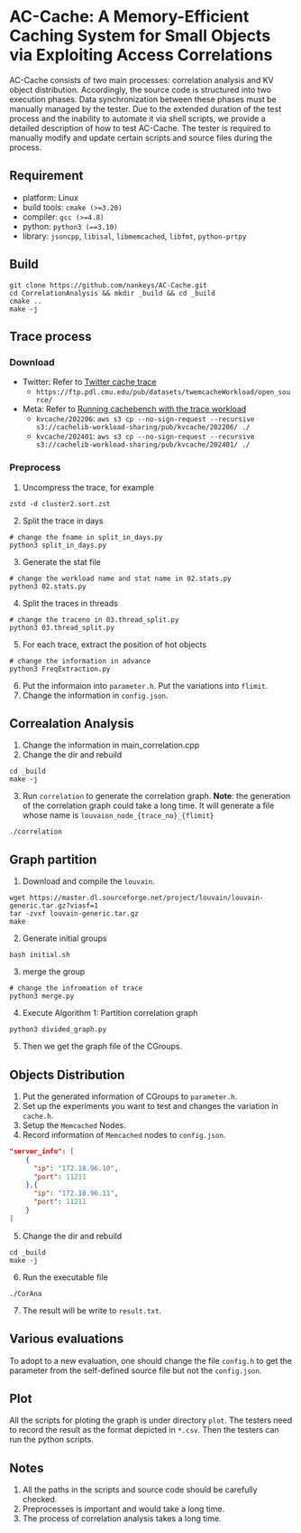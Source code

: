# AC-Cache: A Memory-Efficient Caching System for Small Objects via Exploiting Access Correlations
AC-Cache consists of two main processes: correlation analysis and KV object distribution.
Accordingly, the source code is structured into two execution phases.
Data synchronization between these phases must be manually managed by the tester.
Due to the extended duration of the test process and the inability to automate it via shell scripts, we provide a detailed description of how to test AC-Cache.
The tester is required to manually modify and update certain scripts and source files during the process.

## Requirement
* platform: Linux
* build tools: `cmake (>=3.20)`
* compiler: `gcc (>=4.8)`
* python: `python3 (==3.10)`
* library: `jsoncpp`, `libisal`, `libmemcached`, `libfmt`, `python-prtpy`

## Build
```shell
git clone https://github.com/nankeys/AC-Cache.git
cd CorrelationAnalysis && mkdir _build && cd _build
cmake ..
make -j
```

## Trace process
### Download
* Twitter: Refer to [Twitter cache trace](https://github.com/twitter/cache-trace)
  + `https://ftp.pdl.cmu.edu/pub/datasets/twemcacheWorkload/open_source/`
* Meta: Refer to [Running cachebench with the trace workload](https://cachelib.org/docs/Cache_Library_User_Guides/Cachebench_FB_HW_eval)
    + `kvcache/202206`: `aws s3 cp --no-sign-request --recursive s3://cachelib-workload-sharing/pub/kvcache/202206/ ./`
    + `kvcache/202401`: `aws s3 cp --no-sign-request --recursive s3://cachelib-workload-sharing/pub/kvcache/202401/ ./`

### Preprocess
1. Uncompress the trace, for example
```shell
zstd -d cluster2.sort.zst
```
2. Split the trace in days
```shell
# change the fname in split_in_days.py
python3 split_in_days.py
```
3. Generate the stat file
```shell
# change the workload name and stat name in 02.stats.py
python3 02.stats.py
```
4. Split the traces in threads
```shell
# change the traceno in 03.thread_split.py
python3 03.thread_split.py
```
5. For each trace, extract the position of hot objects
```shell
# change the information in advance
python3 FreqExtraction.py
```
6. Put the informaion into `parameter.h`. Put the variations into `flimit`.
7. Change the information in `config.json`.

## Correalation Analysis
1. Change the information in main_correlation.cpp
2. Change the dir and rebuild
```shell
cd _build
make -j
```
3. Run `correlation` to generate the correlation graph.
**Note**: the generation of the correlation graph could take a long time. It will generate a file whose name is `louvaion_node_{trace_no}_{flimit}`
```shell
./correlation
```

## Graph partition
1. Download and compile the `louvain`.
<!-- ```shell
git clone https://github.com/jlguillaume/louvain.git
cd louvain
make
```
-->
```shell
wget https://master.dl.sourceforge.net/project/louvain/louvain-generic.tar.gz?viasf=1
tar -zvxf louvain-generic.tar.gz
make
```

2. Generate initial groups
```shell
bash initial.sh
```

3. merge the group
```shell
# change the infromation of trace
python3 merge.py
```

4. Execute Algorithm 1: Partition correlation graph
```shell
python3 divided_graph.py
```

5. Then we get the graph file of the CGroups.

## Objects Distribution
1. Put the generated information of CGroups to `parameter.h`.
2. Set up the experiments you want to test and changes the variation in `cache.h`.
3. Setup the `Memcached` Nodes.
4. Record information of `Memcached` nodes to `config.json`.
```json
"server_info": [
    {
      "ip": "172.18.96.10",
      "port": 11211
    },{
      "ip": "172.18.96.11",
      "port": 11211
    }
]
```
5. Change the dir and rebuild
```shell
cd _build
make -j
```
6. Run the executable file
``` shell
./CorAna
```
7. The result will be write to `result.txt`.

## Various evaluations
To adopt to a new evaluation, one should change the file `config.h` to get the parameter from the self-defined source file but not the `config.json`.

## Plot
All the scripts for ploting the graph is under directory `plot`.
The testers need to record the result as the format depicted in `*.csv`.
Then the testers can run the python scripts.

## Notes
1. All the paths in the scripts and source code should be carefully checked.
2. Preprocesses is important and would take a long time.
3. The process of correlation analysis takes a long time.